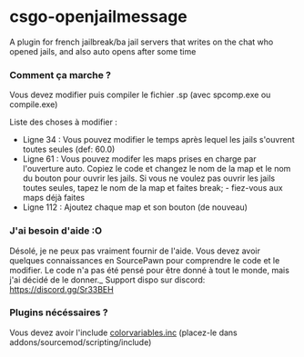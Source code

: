 # csgo-openjailmessage
A plugin for french jailbreak/ba jail servers that writes on the chat who opened jails, and also auto opens after some time

### Comment ça marche ?
Vous devez modifier puis compiler le fichier .sp (avec spcomp.exe ou compile.exe)

Liste des choses à modifier :
- Ligne 34 : Vous pouvez modifier le temps après lequel les jails s'ouvrent toutes seules (def: 60.0)
- Ligne 61 : Vous pouvez modifer les maps prises en charge par l'ouverture auto. Copiez le code et changez le nom de la map et le nom du bouton pour ouvrir les jails. Si vous ne voulez pas ouvrir les jails toutes seules, tapez le nom de la map et faites break; - fiez-vous aux maps déjà faites
- Ligne 112 : Ajoutez chaque map et son bouton (de nouveau)

### J'ai besoin d'aide :O
Désolé, je ne peux pas vraiment fournir de l'aide. Vous devez avoir quelques connaissances en SourcePawn pour comprendre le code et le modifier. Le code n'a pas été pensé pour être donné à tout le monde, mais j'ai décidé de le donner._
Support dispo sur discord: https://discord.gg/Sr33BEH

### Plugins nécéssaires ?
Vous devez avoir l'include [colorvariables.inc](https://forums.alliedmods.net/showthread.php?t=267743) (placez-le dans addons/sourcemod/scripting/include)
